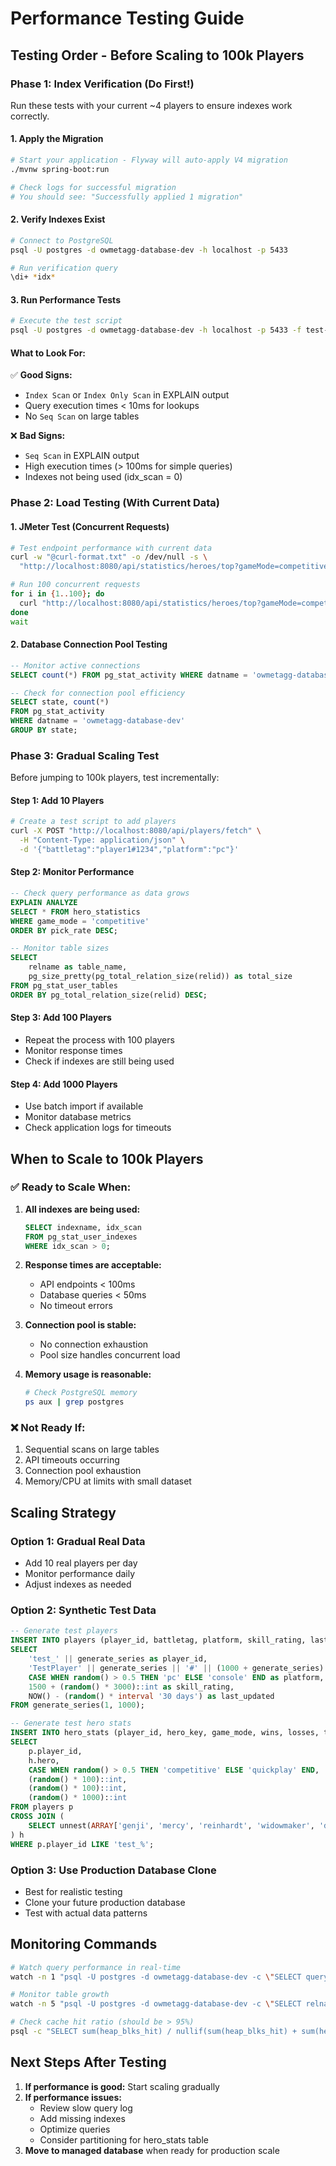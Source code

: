 # Performance Testing Guide

## Testing Order - Before Scaling to 100k Players

### Phase 1: Index Verification (Do First!)
Run these tests with your current ~4 players to ensure indexes work correctly.

#### 1. Apply the Migration
```bash
# Start your application - Flyway will auto-apply V4 migration
./mvnw spring-boot:run

# Check logs for successful migration
# You should see: "Successfully applied 1 migration"
```

#### 2. Verify Indexes Exist
```bash
# Connect to PostgreSQL
psql -U postgres -d owmetagg-database-dev -h localhost -p 5433

# Run verification query
\di+ *idx*
```

#### 3. Run Performance Tests
```bash
# Execute the test script
psql -U postgres -d owmetagg-database-dev -h localhost -p 5433 -f test-index-performance.sql
```

#### What to Look For:
✅ **Good Signs:**
- `Index Scan` or `Index Only Scan` in EXPLAIN output
- Query execution times < 10ms for lookups
- No `Seq Scan` on large tables

❌ **Bad Signs:**
- `Seq Scan` in EXPLAIN output
- High execution times (> 100ms for simple queries)
- Indexes not being used (idx_scan = 0)

### Phase 2: Load Testing (With Current Data)

#### 1. JMeter Test (Concurrent Requests)
```bash
# Test endpoint performance with current data
curl -w "@curl-format.txt" -o /dev/null -s \
  "http://localhost:8080/api/statistics/heroes/top?gameMode=competitive&limit=10"

# Run 100 concurrent requests
for i in {1..100}; do
  curl "http://localhost:8080/api/statistics/heroes/top?gameMode=competitive&limit=10" &
done
wait
```

#### 2. Database Connection Pool Testing
```sql
-- Monitor active connections
SELECT count(*) FROM pg_stat_activity WHERE datname = 'owmetagg-database-dev';

-- Check for connection pool efficiency
SELECT state, count(*) 
FROM pg_stat_activity 
WHERE datname = 'owmetagg-database-dev' 
GROUP BY state;
```

### Phase 3: Gradual Scaling Test

Before jumping to 100k players, test incrementally:

#### Step 1: Add 10 Players
```bash
# Create a test script to add players
curl -X POST "http://localhost:8080/api/players/fetch" \
  -H "Content-Type: application/json" \
  -d '{"battletag":"player1#1234","platform":"pc"}'
```

#### Step 2: Monitor Performance
```sql
-- Check query performance as data grows
EXPLAIN ANALYZE 
SELECT * FROM hero_statistics 
WHERE game_mode = 'competitive' 
ORDER BY pick_rate DESC;

-- Monitor table sizes
SELECT 
    relname as table_name,
    pg_size_pretty(pg_total_relation_size(relid)) as total_size
FROM pg_stat_user_tables
ORDER BY pg_total_relation_size(relid) DESC;
```

#### Step 3: Add 100 Players
- Repeat the process with 100 players
- Monitor response times
- Check if indexes are still being used

#### Step 4: Add 1000 Players
- Use batch import if available
- Monitor database metrics
- Check application logs for timeouts

## When to Scale to 100k Players

### ✅ **Ready to Scale When:**

1. **All indexes are being used:**
   ```sql
   SELECT indexname, idx_scan 
   FROM pg_stat_user_indexes 
   WHERE idx_scan > 0;
   ```

2. **Response times are acceptable:**
   - API endpoints < 100ms
   - Database queries < 50ms
   - No timeout errors

3. **Connection pool is stable:**
   - No connection exhaustion
   - Pool size handles concurrent load

4. **Memory usage is reasonable:**
   ```bash
   # Check PostgreSQL memory
   ps aux | grep postgres
   ```

### ❌ **Not Ready If:**

1. Sequential scans on large tables
2. API timeouts occurring
3. Connection pool exhaustion
4. Memory/CPU at limits with small dataset

## Scaling Strategy

### Option 1: Gradual Real Data
- Add 10 real players per day
- Monitor performance daily
- Adjust indexes as needed

### Option 2: Synthetic Test Data
```sql
-- Generate test players
INSERT INTO players (player_id, battletag, platform, skill_rating, last_updated)
SELECT 
    'test_' || generate_series as player_id,
    'TestPlayer' || generate_series || '#' || (1000 + generate_series) as battletag,
    CASE WHEN random() > 0.5 THEN 'pc' ELSE 'console' END as platform,
    1500 + (random() * 3000)::int as skill_rating,
    NOW() - (random() * interval '30 days') as last_updated
FROM generate_series(1, 1000);

-- Generate test hero stats
INSERT INTO hero_stats (player_id, hero_key, game_mode, wins, losses, time_played)
SELECT 
    p.player_id,
    h.hero,
    CASE WHEN random() > 0.5 THEN 'competitive' ELSE 'quickplay' END,
    (random() * 100)::int,
    (random() * 100)::int,
    (random() * 1000)::int
FROM players p
CROSS JOIN (
    SELECT unnest(ARRAY['genji', 'mercy', 'reinhardt', 'widowmaker', 'dva']) as hero
) h
WHERE p.player_id LIKE 'test_%';
```

### Option 3: Use Production Database Clone
- Best for realistic testing
- Clone your future production database
- Test with actual data patterns

## Monitoring Commands

```bash
# Watch query performance in real-time
watch -n 1 "psql -U postgres -d owmetagg-database-dev -c \"SELECT query, calls, mean_time FROM pg_stat_statements WHERE query LIKE '%hero%' ORDER BY mean_time DESC LIMIT 5;\""

# Monitor table growth
watch -n 5 "psql -U postgres -d owmetagg-database-dev -c \"SELECT relname, n_live_tup FROM pg_stat_user_tables ORDER BY n_live_tup DESC LIMIT 10;\""

# Check cache hit ratio (should be > 95%)
psql -c "SELECT sum(heap_blks_hit) / nullif(sum(heap_blks_hit) + sum(heap_blks_read), 0) * 100 AS cache_hit_ratio FROM pg_statio_user_tables;"
```

## Next Steps After Testing

1. **If performance is good:** Start scaling gradually
2. **If performance issues:** 
   - Review slow query log
   - Add missing indexes
   - Optimize queries
   - Consider partitioning for hero_stats table
3. **Move to managed database** when ready for production scale